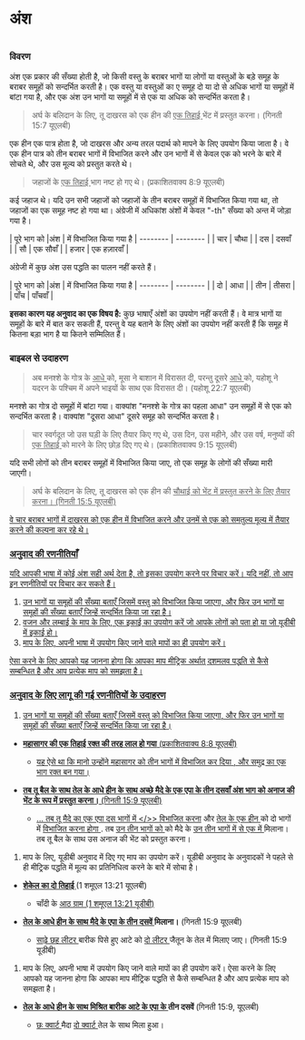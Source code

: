 # अंश

 #

### विवरण

अंश एक प्रकार की सँख्या होती है, जो किसी वस्तु के बराबर भागों या लोगों या वस्तुओं के बड़े समूह के बराबर समूहों को सन्दर्भित करती है। एक वस्तु या वस्तुओं का ए समूह दो या दो से अधिक भागों या समूहों में बांटा गया है, और एक अंश उन भागों या समूहों में से एक या अधिक को सन्दर्भित करता है।

> अर्घ के बलिदान के लिए, तू दाखरस को एक हीन की <u> एक तिहाई </u> भेंट में प्रस्तुत करना। (गिनती 15:7 यूएलबी)

एक हीन एक पात्र होता है, जो दाखरस और अन्य तरल पदार्थ को मापने के लिए उपयोग किया जाता है। वे एक हीन पात्र को तीन बराबर भागों में विभाजित करने और उन भागों में से केवल एक को भरने के बारे में सोचते थे, और उस मूल्य को प्रस्तुत करते थे।

> जहाजों के <u> एक तिहाई </u> भाग नष्ट हो गए थे। (प्रकाशितवाक्य 8:9 यूएलबी)

कई जहाज थे। यदि उन सभी जहाजों को जहाजों के तीन बराबर समूहों में विभाजित किया गया था, तो जहाजों का एक समूह नष्ट हो गया था। अंग्रेजी में अधिकांश अंशों में केवल "-th" सँख्या को अन्त में जोड़ा गया है।

| पूरे भाग को |अंश | में विभाजित किया गया है
| -------- | -------- |
| चार | चौथा |
| दस | दसवाँ |
| सौ | एक सौवाँ |
| हजार | एक हज़ारवाँ |

अंग्रेजी में कुछ अंश उस पद्धति का पालन नहीं करते हैं।

| पूरे भाग को |अंश | में विभाजित किया गया है
| -------- | -------- |
| दो | आधा |
| तीन | तीसरा |
| पाँच | पाँचवाँ |

**इसका कारण यह अनुवाद का एक विषय है:** कुछ भाषाएँ अंशों का उपयोग नहीं करती हैं। वे मात्र भागों या समूहों के बारे में बात कर सकती हैं, परन्तु वे यह बताने के लिए अंशों का उपयोग नहीं करती हैं कि समूह में कितना बड़ा भाग है या कितने सम्मिलित हैं।

### बाइबल से उदाहरण

> अब मनश्शे के गोत्र के <u> आधे </u> को, मूसा ने बाशान में विरासत दी, परन्तु दूसरे <u> आधे </u> को, यहोशू ने यदरन के पश्चिम में अपने भाइयों के साथ एक विरासत दी। (यहोशू 22:7 यूएलबी)

मनश्शे का गोत्र दो समूहों में बांटा गया। वाक्यांश "मनश्शे के गोत्र का पहला आधा" उन समूहों में से एक को सन्दर्भित करता है। वाक्यांश "दूसरा आधा" दूसरे समूह को सन्दर्भित करता है।

> चार स्वर्गदूत जो उस घड़ी के लिए तैयार किए गए थे, उस दिन, उस महीने, और उस वर्ष, मनुष्यों की <u> एक तिहाई </u> को मारने के लिए छोड़ दिए गए थे। (प्रकाशितवाक्य 9:15 यूएलबी)

यदि सभी लोगों को तीन बराबर समूहों में विभाजित किया जाए, तो एक समूह के लोगों की सँख्या मारी जाएगी।

> अर्घ के बलिदान के लिए, तू दाखरस को एक हीन की <u> चौथाई को भेंट में प्रस्तुत करने के लिए तैयार करना। (गिनती 15:5 यूएलबी)

वे चार बराबर भागों में दाखरस को एक हीन में विभाजित करने और उनमें से एक को समतुल्य मूल्य में तैयार करने की कल्पना कर रहे थे। 

### अनुवाद की रणनीतियाँ

यदि आपकी भाषा में कोई अंश सही अर्थ देता है, तो इसका उपयोग करने पर विचार करें। यदि नहीं, तो आप इन रणनीतियों पर विचार कर सकते हैं।

1. उन भागों या समूहों की सँख्या बताएँ जिसमें वस्तु को विभाजित किया जाएगा, और फिर उन भागों या समूहों की सँख्या बताएँ जिन्हें सन्दर्भित किया जा रहा है।
1. वजन और लम्बाई के माप के लिए, एक इकाई का उपयोग करें जो आपके लोगों को पता हो या जो यूडीबी में इकाई हो।
1. माप के लिए, अपनी भाषा में उपयोग किए जाने वाले मापों का ही उपयोग करें।

ऐसा करने के लिए आपको यह जानना होगा कि आपका माप मीट्रिक अर्थात् दशमलव पद्धति से कैसे सम्बन्धित है और आप प्रत्येक माप को समझता है।

### अनुवाद के लिए लागू की गई रणनीतियों के उदाहरण

1. उन भागों या समूहों की सँख्या बताएँ जिसमें वस्तु को विभाजित किया जाएगा, और फिर उन भागों या समूहों की सँख्या बताएँ जिन्हें सन्दर्भित किया जा रहा है।

* **महासागर की <u> एक तिहाई </u> रक्त की तरह लाल हो गया** (प्रकाशितवाक्य 8:8 यूएलबी)

	* यह ऐसे था कि मानो उन्होंने <u> महासागर </u> को तीन भागों में <u> विभाजित कर दिया </u>, और समुद्र का <u> एक भाग </u> रक्त बन गया।

* **तब तू बैल के साथ तेल के <u> आधे हीन </u> के साथ अच्छे मैदे के एक एपा के <u> तीन दसवाँ अंश </u> भाग को अनाज की भेंट के रूप में प्रस्तुत करना।** (गिनती 15:9 यूएलबी)

	* ... तब तू <u> मैदे का एक एपा </u> दस भागों में </>> विभाजित करना</u> और <u> तेल के एक हीन </u> को दो भागों में <u> विभाजित करना होगा </u>. तब <u> उन तीन भागों को </u> को मैदे के <u> उन तीन भागों में से एक में </u> मिलाना। तब तू बैल के साथ उस अनाज की भेंट को प्रस्तुत करना।

1. माप के लिए, यूडीबी अनुवाद में दिए गए माप का उपयोग करें। यूडीबी अनुवाद के अनुवादकों ने पहले से ही मीट्रिक पद्धति में मूल्य का प्रतिनिधित्व करने के बारे में सोचा है।

* **<u> शेकेल का दो तिहाई </u>** (1 शमूएल 13:21 यूएलबी)

	* </u> चाँदी के <u> आठ ग्राम (1 शमूएल 13:21 यूडीबी)

* **<u> तेल के आधे हीन </u> के साथ मैदे के एपा के तीन दसवें </u>मिलाना।** (गिनती 15:9 यूएलबी)

	* <u> साढ़े छह लीटर </u> बारीक पिसे हुए आटे को <u> दो लीटर </u> जैतून के तेल में मिलाए जाए। (गिनती 15:9 यूडीबी)

1.  माप के लिए, अपनी भाषा में उपयोग किए जाने वाले मापों का ही उपयोग करें। ऐसा करने के लिए आपको यह जानना होगा कि आपका माप मीट्रिक पद्धति से कैसे सम्बन्धित है और आप प्रत्येक माप को समझता है।

* **<u> तेल के <u> आधे हीन के साथ </u> मिश्रित बारीक आटे के एपा के </u> तीन दसवें </u>** (गिनती 15:9, यूएलबी)

	* <u> छः क्वार्ट </u> मैदा <u> दो क्वार्ट </u> तेल के साथ मिला हुआ।
